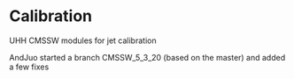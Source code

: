 Calibration
===========

UHH CMSSW modules for jet calibration

AndJuo started a branch CMSSW_5_3_20 (based on the master) and added a few fixes
